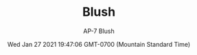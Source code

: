 ---
category: "wall-covering"
date: Wed Jan 27 2021 19:47:06 GMT-0700 (Mountain Standard Time)
description: "null"
designer: "Andrea Pramuk"
href: "https://www.areaenvironments.com/andrea-pramuk"
image_primary: "./img/AP_Blush.jpg"
image_secondary: "./img/AP_Blush+Interior.jpg"
image_thumb: "./img/Andrea+Pramuk.png"
manufacturer: "Area Environments"
slug: "/manufacturers/area-environments/wall-covering/blush"
slug_destination: area-environments,
subtitle: "AP-7  Blush"
tags:
  - "area-environments"
  - "wall-covering"
title: "Blush"
---